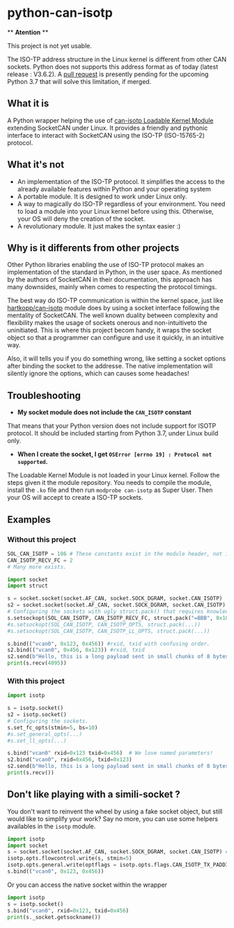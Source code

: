 # python-can-isotp

** **Atention**  **

This project is not yet usable.

The ISO-TP address structure in the Linux kernel is different from other CAN sockets. Python does not supports this address format as of today (latest release : V3.6.2). A [pull request](https://github.com/python/cpython/pull/2956) is presently pending for the upcoming Python 3.7 that will solve this limitation, if merged.


## What it is ##
A Python wrapper helping the use of [can-isotp Loadable Kernel Module](https://github.com/hartkopp/can-isotp) extending SocketCAN under Linux.
It provides a friendly and pythonic interface to interact with SocketCAN using the ISO-TP (ISO-15765-2) protocol.

## What it's not ##
 - An implementation of the ISO-TP protocol. It simplifies the access to the already available features within Python and your operating system
 - A portable module. It is designed to work under Linux only.
 - A way to magically do ISO-TP regardless of your environment. You need to load a module into your Linux kernel before using this. Otherwise, your OS will deny the creation of the socket.
 - A revolutionary module. It just makes the syntax easier :)
 
## Why is it differents from other projects ##
Other Python libraries enabling the use of ISO-TP protocol makes an implementation of the standard in Python, in the user space.
As mentioned by the authors of SocketCAN in their documentation, this approach has many downsides, mainly when comes to respecting the protocol timings.

The best way do ISO-TP communication is within the kernel space, just like [hartkopp/can-isotp](https://github.com/hartkopp/can-isotp) module does by using a socket interface following the mentality of SocketCAN. The well known duality between complexity and flexibility makes the usage of sockets onerous and non-intuitiveto the uninitiated. This is where this project becom handy, it wraps the socket object so that a programmer can configure and use it quickly, in an intuitive way.

Also, it will tells you if you do something wrong, like setting a socket options after binding the socket to the addresse. The native implementation will silently ignore the options, which can causes some headaches!

## Troubleshooting ##
 - **My socket module does not include the `CAN_ISOTP` constant**
 
That means that your Python version does not include support for ISOTP protocol. It should be included starting from Python 3.7, under Linux build only.

 - **When I create the socket, I get `OSError [errno 19] : Protocol not supported`.**
 
The Loadable Kernel Module is not loaded in your Linux kernel. Follow the steps given it the module repository. You needs to compile the module, install the `.ko` file and then run `modprobe can-isotp` as Super User. Then your OS will accept to create a ISO-TP sockets.

## Examples ##

### Without this project ###
```python
SOL_CAN_ISOTP = 106 # These constants exist in the module header, not in Python.
CAN_ISOTP_RECV_FC = 2
# Many more exists.

import socket
import struct

s = socket.socket(socket.AF_CAN, socket.SOCK_DGRAM, socket.CAN_ISOTP)
s2 = socket.socket(socket.AF_CAN, socket.SOCK_DGRAM, socket.CAN_ISOTP)
# Configuring the sockets with ugly struct.pack() that requires knowledge of the LKM structure
s.setsockopt(SOL_CAN_ISOTP, CAN_ISOTP_RECV_FC, struct.pack("=BBB", 0x10, 3,0)) #bs, stmin, wftmax
#s.setsockopt(SOL_CAN_ISOTP, CAN_ISOTP_OPTS, struct.pack(...))
#s.setsockopt(SOL_CAN_ISOTP, CAN_ISOTP_LL_OPTS, struct.pack(...))

s.bind(("vcan0", 0x123, 0x456)) #rxid, txid with confusing order.
s2.bind(("vcan0", 0x456, 0x123)) #rxid, txid
s2.send(b"Hello, this is a long payload sent in small chunks of 8 bytes.")
print(s.recv(4095))
```

### With this project ### 
```python
import isotp

s = isotp.socket()
s2 = isotp.socket()
# Configuring the sockets.
s.set_fc_opts(stmin=5, bs=10)
#s.set_general_opts(...)
#s.set_ll_opts(...)

s.bind("vcan0" rxid=0x123 txid=0x456)  # We love named parameters!
s2.bind("vcan0", rxid=0x456, txid=0x123)
s2.send(b"Hello, this is a long payload sent in small chunks of 8 bytes.")
print(s.recv()) 
```

## Don't like playing with a simili-socket ? ##

You don't want to reinvent the wheel by using a fake socket object, but still would like to simplify your work?
Say no more, you can use some helpers availables in the `isotp` module.

``` python
import isotp
import socket
s = socket.socket(socket.AF_CAN, socket.SOCK_DGRAM, socket.CAN_ISOTP) # native socket.
isotp.opts.flowcontrol.write(s, stmin=5)
isotp.opts.general.write(optflags = isotp.opts.flags.CAN_ISOTP_TX_PADDING |  isotp.opts.flags.CAN_ISOTP_RX_PADDING)
s.bind(("vcan0", 0x123, 0x456))
```

Or you can access the native socket within the wrapper

``` python
import isotp
s = isotp.socket()
s.bind("vcan0", rxid=0x123, txid=0x456)
print(s._socket.getsockname())
```
